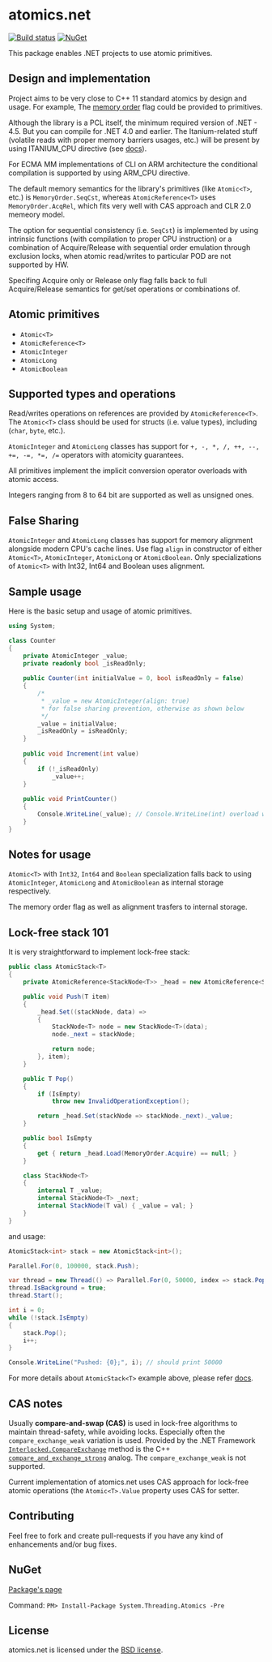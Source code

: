 # atomics.net

[![Build status](https://ci.appveyor.com/api/projects/status/wnh7fat3oqas0wer?svg=true)](https://ci.appveyor.com/project/szKarlen/atomics-net) [![NuGet](https://img.shields.io/nuget/v/System.Threading.Atomics.svg?style=flat)](http://www.nuget.org/profiles/Karlen)

This package enables .NET projects to use atomic primitives.

Design and implementation
-------

Project aims to be very close to C++ 11 standard atomics by design and usage. For example, The [memory order](http://en.cppreference.com/w/cpp/atomic/memory_order) flag could be provided to primitives.

Although the library is a PCL itself, the minimum required version of .NET - 4.5. But you can compile for .NET 4.0 and earlier. The Itanium-related stuff (volatile reads with proper memory barriers usages, etc.) will be present by using ITANIUM_CPU directive (see [docs](Documentation/memorymodel101.md)).

For ECMA MM implementations of CLI on ARM architecture the conditional compilation is supported by using ARM_CPU directive.

The default memory semantics for the library's primitives (like `Atomic<T>`, etc.) is `MemoryOrder.SeqCst`, whereas `AtomicReference<T>` uses `MemoryOrder.AcqRel`, which fits very well with CAS approach and CLR 2.0 memeory model.

The option for sequential consistency (i.e. `SeqCst`) is implemented by using intrinsic functions (with compilation to proper CPU instruction) or a combination of Acquire/Release with sequential order emulation through exclusion locks, when atomic read/writes to particular POD are not supported by HW.

Specifing Acquire only or Release only flag falls back to full Acquire/Release semantics for get/set operations or combinations of.

Atomic primitives
-------

* `Atomic<T>`
* `AtomicReference<T>`
* `AtomicInteger`
* `AtomicLong`
* `AtomicBoolean`

Supported types and operations
-------
Read/writes operations on references are provided by `AtomicReference<T>`.
The `Atomic<T>` class should be used for structs (i.e. value types), including (`char`, `byte`, etc.).

`AtomicInteger` and `AtomicLong` classes has support for `+, -, *, /, ++, --, +=, -=, *=, /=` operators with atomicity guarantees.

All primitives implement the implicit conversion operator overloads with atomic access.

Integers ranging from 8 to 64 bit are supported as well as unsigned ones.

False Sharing
-------

`AtomicInteger` and `AtomicLong` classes has support for memory alignment alongside modern CPU's cache lines. Use flag `align` in constructor of either `Atomic<T>`, `AtomicInteger`, `AtomicLong` or `AtomicBoolean`. Only specializations of `Atomic<T>` with Int32, Int64 and Boolean uses alignment.

Sample usage
-------

Here is the basic setup and usage of atomic primitives.

``` csharp
using System;

class Counter
{
    private AtomicInteger _value;
    private readonly bool _isReadOnly;
    
    public Counter(int initialValue = 0, bool isReadOnly = false)
    {
        /*
         * _value = new AtomicInteger(align: true)
         * for false sharing prevention, otherwise as shown below
         */
        _value = initialValue;
        _isReadOnly = isReadOnly;
    }
    
    public void Increment(int value)
    {
        if (!_isReadOnly)
            _value++;
    }
    
    public void PrintCounter()
    {
        Console.WriteLine(_value); // Console.WriteLine(int) overload will be used
    }
}
```

Notes for usage
-------

`Atomic<T>` with `Int32`, `Int64` and `Boolean` specialization falls back to using `AtomicInteger`, `AtomicLong` and `AtomicBoolean` as internal storage respectively.

The memory order flag as well as alignment trasfers to internal storage.

Lock-free stack 101
-------

It is very straightforward to implement lock-free stack:
``` csharp
public class AtomicStack<T>
{
    private AtomicReference<StackNode<T>> _head = new AtomicReference<StackNode<T>>();

    public void Push(T item)
    {
        _head.Set((stackNode, data) =>
        {
            StackNode<T> node = new StackNode<T>(data);
            node._next = stackNode;

            return node;
        }, item);
    }

    public T Pop()
    {
        if (IsEmpty)
            throw new InvalidOperationException();

        return _head.Set(stackNode => stackNode._next)._value;
    }

    public bool IsEmpty
    {
        get { return _head.Load(MemoryOrder.Acquire) == null; }
    }

    class StackNode<T>
    {
        internal T _value;
        internal StackNode<T> _next;
        internal StackNode(T val) { _value = val; }
    }
}
```

and usage:
``` csharp
AtomicStack<int> stack = new AtomicStack<int>();

Parallel.For(0, 100000, stack.Push);

var thread = new Thread(() => Parallel.For(0, 50000, index => stack.Pop()));
thread.IsBackground = true;
thread.Start();

int i = 0;
while (!stack.IsEmpty)
{
    stack.Pop();
    i++;
}

Console.WriteLine("Pushed: {0};", i); // should print 50000
```

For more details about `AtomicStack<T>` example above, please refer [docs](Documentation/lockfreestack101.md).

CAS notes
-------
Usually **compare-and-swap (CAS)** is used in lock-free algorithms to maintain thread-safety, while avoiding locks. Especially often the `compare_exchange_weak` variation is used.
Provided by the .NET Framework [`Interlocked.CompareExchange`](https://msdn.microsoft.com/ru-ru/library/system.threading.interlocked.compareexchange(v=vs.110).aspx) method is the C++ [`compare_and_exchange_strong`](http://en.cppreference.com/w/cpp/atomic/atomic/compare_exchange) analog. The `compare_exchange_weak` is not supported.

Current implementation of atomics.net uses CAS approach for lock-free atomic operations (the `Atomic<T>.Value` property uses CAS for setter.

Contributing
-------

Feel free to fork and create pull-requests if you have any kind of enhancements and/or bug fixes.

NuGet
-------

[Package's page](https://www.nuget.org/packages/System.Threading.Atomics)

Command: `PM> Install-Package System.Threading.Atomics -Pre`

License
-------

atomics.net is licensed under the [BSD license](LICENSE).
